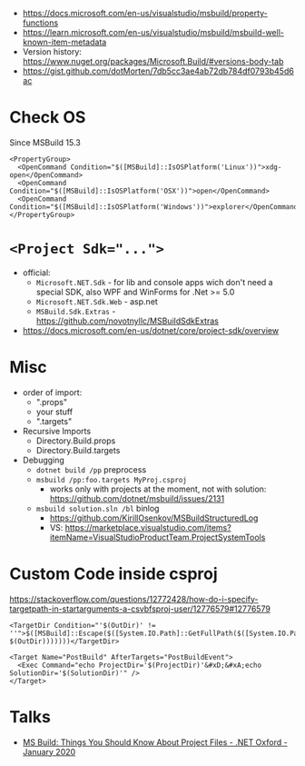 - https://docs.microsoft.com/en-us/visualstudio/msbuild/property-functions
- https://learn.microsoft.com/en-us/visualstudio/msbuild/msbuild-well-known-item-metadata
- Version history: https://www.nuget.org/packages/Microsoft.Build/#versions-body-tab
- https://gist.github.com/dotMorten/7db5cc3ae4ab72db784df0793b45d6ac

# Check OS
Since MSBuild 15.3
```
<PropertyGroup>
  <OpenCommand Condition="$([MSBuild]::IsOSPlatform('Linux'))">xdg-open</OpenCommand>
  <OpenCommand Condition="$([MSBuild]::IsOSPlatform('OSX'))">open</OpenCommand>
  <OpenCommand Condition="$([MSBuild]::IsOSPlatform('Windows'))">explorer</OpenCommand>
</PropertyGroup>
```

# `<Project Sdk="...">` 

- official:
  - `Microsoft.NET.Sdk` - for lib and console apps wich don't need a special SDK, also WPF and WinForms for .Net >= 5.0
  - `Microsoft.NET.Sdk.Web` - asp.net
  - `MSBuild.Sdk.Extras` - https://github.com/novotnyllc/MSBuildSdkExtras
- https://docs.microsoft.com/en-us/dotnet/core/project-sdk/overview

# Misc

* order of import:
  * ".props"
  * your stuff
  * ".targets"
* Recursive Imports
  * Directory.Build.props
  * Directory.Build.targets
* Debugging
  * `dotnet build /pp` preprocess
  * `msbuild /pp:foo.targets MyProj.csproj`
    * works only with projects at the moment, not with solution: https://github.com/dotnet/msbuild/issues/2131
  * `msbuild solution.sln /bl` binlog
    * https://github.com/KirillOsenkov/MSBuildStructuredLog
    * VS: https://marketplace.visualstudio.com/items?itemName=VisualStudioProductTeam.ProjectSystemTools
  
# Custom Code inside csproj
https://stackoverflow.com/questions/12772428/how-do-i-specify-targetpath-in-startarguments-a-csvbfsproj-user/12776579#12776579
```
<TargetDir Condition="'$(OutDir)' != ''">$([MSBuild]::Escape($([System.IO.Path]::GetFullPath($([System.IO.Path]::Combine($(MSBuildProjectDirectory), $(OutDir)))))))</TargetDir>

<Target Name="PostBuild" AfterTargets="PostBuildEvent">
  <Exec Command="echo ProjectDir='$(ProjectDir)'&#xD;&#xA;echo SolutionDir='$(SolutionDir)'" />
</Target>
```
  

# Talks

 * [MS Build: Things You Should Know About Project Files - .NET Oxford - January 2020](https://www.youtube.com/watch?v=5HEbsyU5E1g)



